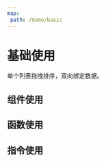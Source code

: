 ```yaml
---
map:
 path: /demo/basic
---
```


# 基础使用

单个列表拖拽排序，双向绑定数据。

## 组件使用

<demo src="./demo.vue"
title="组件使用"
desc="使用组件完成拖拽排序">
</demo>


## 函数使用
<demo src="./function.vue"
title="函数使用"
desc="使用函数完成拖拽排序">
</demo>


## 指令使用

<demo src="./directive.vue"
title="指令使用"
desc="使用指令完成拖拽排序">
</demo>
